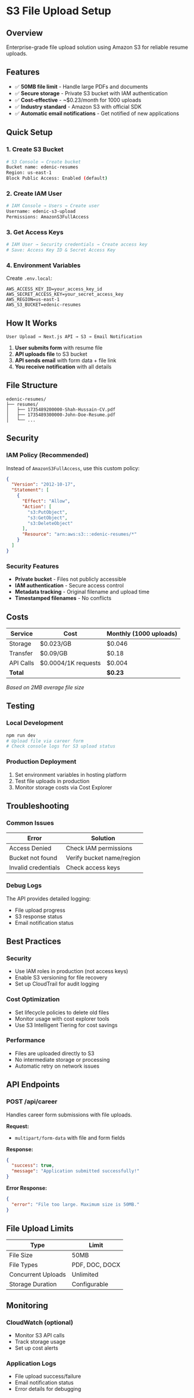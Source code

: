 # S3 File Upload Setup

## Overview
Enterprise-grade file upload solution using Amazon S3 for reliable resume uploads.

## Features
- ✅ **50MB file limit** - Handle large PDFs and documents
- ✅ **Secure storage** - Private S3 bucket with IAM authentication
- ✅ **Cost-effective** - ~$0.23/month for 1000 uploads
- ✅ **Industry standard** - Amazon S3 with official SDK
- ✅ **Automatic email notifications** - Get notified of new applications

## Quick Setup

### 1. Create S3 Bucket
```bash
# S3 Console → Create bucket
Bucket name: edenic-resumes
Region: us-east-1
Block Public Access: Enabled (default)
```

### 2. Create IAM User
```bash
# IAM Console → Users → Create user
Username: edenic-s3-upload
Permissions: AmazonS3FullAccess
```

### 3. Get Access Keys
```bash
# IAM User → Security credentials → Create access key
# Save: Access Key ID & Secret Access Key
```

### 4. Environment Variables
Create `.env.local`:
```env
AWS_ACCESS_KEY_ID=your_access_key_id
AWS_SECRET_ACCESS_KEY=your_secret_access_key
AWS_REGION=us-east-1
AWS_S3_BUCKET=edenic-resumes
```

## How It Works

```
User Upload → Next.js API → S3 → Email Notification
```

1. **User submits form** with resume file
2. **API uploads file** to S3 bucket
3. **API sends email** with form data + file link
4. **You receive notification** with all details

## File Structure
```
edenic-resumes/
├── resumes/
│   ├── 1735489200000-Shah-Hussain-CV.pdf
│   ├── 1735489300000-John-Doe-Resume.pdf
│   └── ...
```

## Security

### IAM Policy (Recommended)
Instead of `AmazonS3FullAccess`, use this custom policy:
```json
{
  "Version": "2012-10-17",
  "Statement": [
    {
      "Effect": "Allow",
      "Action": [
        "s3:PutObject",
        "s3:GetObject",
        "s3:DeleteObject"
      ],
      "Resource": "arn:aws:s3:::edenic-resumes/*"
    }
  ]
}
```

### Security Features
- **Private bucket** - Files not publicly accessible
- **IAM authentication** - Secure access control
- **Metadata tracking** - Original filename and upload time
- **Timestamped filenames** - No conflicts

## Costs

| Service | Cost | Monthly (1000 uploads) |
|---------|------|------------------------|
| Storage | $0.023/GB | $0.046 |
| Transfer | $0.09/GB | $0.18 |
| API Calls | $0.0004/1K requests | $0.004 |
| **Total** | | **$0.23** |

*Based on 2MB average file size*

## Testing

### Local Development
```bash
npm run dev
# Upload file via career form
# Check console logs for S3 upload status
```

### Production Deployment
1. Set environment variables in hosting platform
2. Test file uploads in production
3. Monitor storage costs via Cost Explorer

## Troubleshooting

### Common Issues
| Error | Solution |
|-------|----------|
| Access Denied | Check IAM permissions |
| Bucket not found | Verify bucket name/region |
| Invalid credentials | Check access keys |

### Debug Logs
The API provides detailed logging:
- File upload progress
- S3 response status
- Email notification status

## Best Practices

### Security
- Use IAM roles in production (not access keys)
- Enable S3 versioning for file recovery
- Set up CloudTrail for audit logging

### Cost Optimization
- Set lifecycle policies to delete old files
- Monitor usage with cost explorer tools
- Use S3 Intelligent Tiering for cost savings

### Performance
- Files are uploaded directly to S3
- No intermediate storage or processing
- Automatic retry on network issues

## API Endpoints

### POST /api/career
Handles career form submissions with file uploads.

**Request:**
- `multipart/form-data` with file and form fields

**Response:**
```json
{
  "success": true,
  "message": "Application submitted successfully!"
}
```

**Error Response:**
```json
{
  "error": "File too large. Maximum size is 50MB."
}
```

## File Upload Limits

| Type | Limit |
|------|-------|
| File Size | 50MB |
| File Types | PDF, DOC, DOCX |
| Concurrent Uploads | Unlimited |
| Storage Duration | Configurable |

## Monitoring

### CloudWatch (optional)
- Monitor S3 API calls
- Track storage usage
- Set up cost alerts

### Application Logs
- File upload success/failure
- Email notification status
- Error details for debugging

